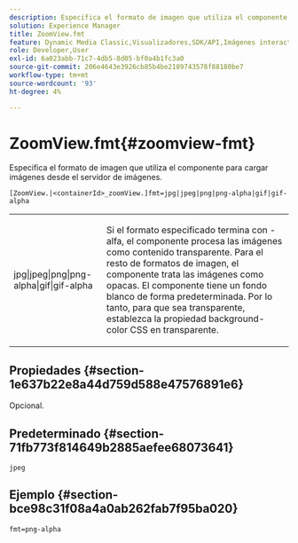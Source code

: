 ```yaml
---
description: Especifica el formato de imagen que utiliza el componente para cargar imágenes desde el servidor de imágenes.
solution: Experience Manager
title: ZoomView.fmt
feature: Dynamic Media Classic,Visualizadores,SDK/API,Imágenes interactivas
role: Developer,User
exl-id: 6a023abb-71c7-4db5-8d05-bf0a4b1fc3a0
source-git-commit: 206e4643e3926cb85b4be2189743578f88180be7
workflow-type: tm+mt
source-wordcount: '93'
ht-degree: 4%

---
```


# ZoomView.fmt{#zoomview-fmt}

Especifica el formato de imagen que utiliza el componente para cargar imágenes desde el servidor de imágenes.

`[ZoomView.|<containerId>_zoomView.]fmt=jpg|jpeg|png|png-alpha|gif|gif-alpha`

<table id="table_441553CD34C94A58A9D7CBF772DEDDB6"> 
 <tbody> 
  <tr> 
   <td colname="col1"> <p> <span class="codeph"> jpg|jpeg|png|png-alpha|gif|gif-alpha</span> </p> </td> 
   <td colname="col2"> <p> Si el formato especificado termina con <span class="codeph"> -alfa</span>, el componente procesa las imágenes como contenido transparente. Para el resto de formatos de imagen, el componente trata las imágenes como opacas. El componente tiene un fondo blanco de forma predeterminada. Por lo tanto, para que sea transparente, establezca la propiedad <span class="codeph"> background-color</span> CSS en <span class="codeph"> transparente</span>. </p> </td> 
  </tr> 
 </tbody> 
</table>

## Propiedades {#section-1e637b22e8a44d759d588e47576891e6}

Opcional.

## Predeterminado {#section-71fb773f814649b2885aefee68073641}

`jpeg`

## Ejemplo {#section-bce98c31f08a4a0ab262fab7f95ba020}

`fmt=png-alpha`
